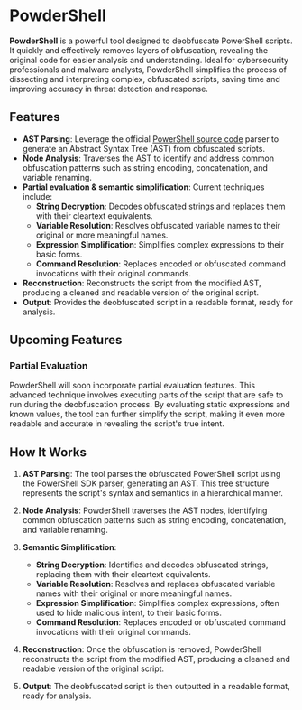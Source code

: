 # PowderShell

**PowderShell** is a powerful tool designed to deobfuscate PowerShell scripts. It quickly and effectively removes layers of obfuscation, revealing the original code for easier analysis and understanding. Ideal for cybersecurity professionals and malware analysts, PowderShell simplifies the process of dissecting and interpreting complex, obfuscated scripts, saving time and improving accuracy in threat detection and response.

## Features

- **AST Parsing**: Leverage the official [PowerShell source code](https://github.com/PowerShell/PowerShell) parser to generate an Abstract Syntax Tree (AST) from obfuscated scripts.
- **Node Analysis**: Traverses the AST to identify and address common obfuscation patterns such as string encoding, concatenation, and variable renaming.
- **Partial evaluation & semantic simplification**: Current techniques include:
  - **String Decryption**: Decodes obfuscated strings and replaces them with their cleartext equivalents.
  - **Variable Resolution**: Resolves obfuscated variable names to their original or more meaningful names.
  - **Expression Simplification**: Simplifies complex expressions to their basic forms.
  - **Command Resolution**: Replaces encoded or obfuscated command invocations with their original commands.
- **Reconstruction**: Reconstructs the script from the modified AST, producing a cleaned and readable version of the original script.
- **Output**: Provides the deobfuscated script in a readable format, ready for analysis.

## Upcoming Features

### Partial Evaluation
PowderShell will soon incorporate partial evaluation features. This advanced technique involves executing parts of the script that are safe to run during the deobfuscation process. By evaluating static expressions and known values, the tool can further simplify the script, making it even more readable and accurate in revealing the script's true intent.

## How It Works

1. **AST Parsing**: The tool parses the obfuscated PowerShell script using the PowerShell SDK parser, generating an AST. This tree structure represents the script's syntax and semantics in a hierarchical manner.
   
2. **Node Analysis**: PowderShell traverses the AST nodes, identifying common obfuscation patterns such as string encoding, concatenation, and variable renaming.

3. **Semantic Simplification**:
   - **String Decryption**: Identifies and decodes obfuscated strings, replacing them with their cleartext equivalents.
   - **Variable Resolution**: Resolves and replaces obfuscated variable names with their original or more meaningful names.
   - **Expression Simplification**: Simplifies complex expressions, often used to hide malicious intent, to their basic forms.
   - **Command Resolution**: Replaces encoded or obfuscated command invocations with their original commands.

4. **Reconstruction**: Once the obfuscation is removed, PowderShell reconstructs the script from the modified AST, producing a cleaned and readable version of the original script.

5. **Output**: The deobfuscated script is then outputted in a readable format, ready for analysis.

